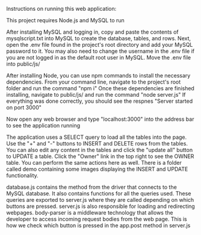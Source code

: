 Instructions on running this web application:

This project requires Node.js and MySQL to run

After installing MySQL and logging in, copy and paste the contents of mysqlscript.txt into MySQL to create the database, tables, and rows.
Next, open the .env file found in the project's root directory and add your MySQL password to it.
You may also need to change the username in the .env file if you are not logged in as the default root user in MySQL.
Move the .env file into public/js/

After installing Node, you can use npm commands to install the necessary dependencies.
From your command line, navigate to the project's root folder and run the command "npm i"
Once these dependencies are finished installing, navigate to public/js/ and run the command "node server.js"
If everything was done correctly, you should see the respnes "Server started on port 3000"

Now open any web browser and type "localhost:3000" into the address bar to see the application running

The application uses a SELECT query to load all the tables into the page.
Use the "+" and "-" buttons to INSERT and DELETE rows from the tables.
You can also edit any content in the tables and click the "update all" button to UPDATE a table.
Click the "Owner" link in the top right to see the OWNER table. You can perform the same actions here as well.
There is a folder called demo containing some images displaying the INSERT and UPDATE functionality.

database.js contains the method from the driver that connects to the MySQL database.
It also contains functions for all the queries used.
These queries are exported to server.js where they are called depending on which buttons are pressed.
server.js is also responsible for loading and redirecting webpages.
body-parser is a middleware technology that allows the developer to access incoming request bodies from the web page.
This is how we check which button is pressed in the app.post method in server.js
